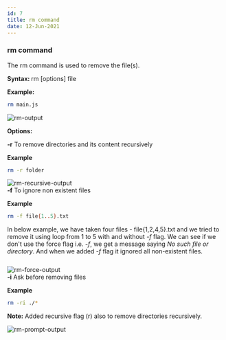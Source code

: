 ```yaml
---
id: 7
title: rm command
date: 12-Jun-2021
---
```


### rm command

The rm command is used to remove the file(s).

<p class="lc-paragraph">
<strong>Syntax:&nbsp;</strong>rm [options] file
</p>

<p class="lc-paragraph">
<strong>Example:</strong>
</p>

```bash
rm main.js
```

<img class='lc-img' src='https://user-images.githubusercontent.com/43666833/173218536-0b57a635-0c55-48d8-8428-9f0626f139db.gif' alt='rm-output'>

<p class="lc-paragraph"><strong>Options:</strong></p>

<div class="command-option">
    <strong>-r</strong>
    <span>To remove directories and its content recursively</span>
</div>

**Example**

```bash
rm -r folder
```

<img class='lc-img' src='https://user-images.githubusercontent.com/43666833/173219366-8d6a8276-effa-4698-b123-978e3b1c19b9.gif' alt='rm-recursive-output'>

<div class="command-option">
    <strong>-f</strong>
    <span>To ignore non existent files</span>
</div>

**Example**

```bash
rm -f file{1..5}.txt
```

In below example, we have taken four files - file{1,2,4,5}.txt and we tried to remove it using loop from 1 to 5 with and without _-f_ flag. We can see if we don't use the force flag i.e. _-f_, we get a message saying _No such file or directory_. And when we added _-f_ flag it ignored all non-existent files.

<div style="height:12px"></div>

<img class='lc-img' src='https://user-images.githubusercontent.com/43666833/173219712-87b7e9be-5f60-4da6-a1e7-a15a12936746.gif' alt='rm-force-output'>

<div class="command-option">
    <strong>-i</strong>
    <span>Ask before removing files</span>
</div>

**Example**

```bash
rm -ri ./*
```

**Note:** Added recursive flag (r) also to remove directories recursively.

<img class='lc-img' src='https://user-images.githubusercontent.com/43666833/173220176-5af1c492-7857-4227-a619-350a00da2d22.gif' alt='rm-prompt-output' >

